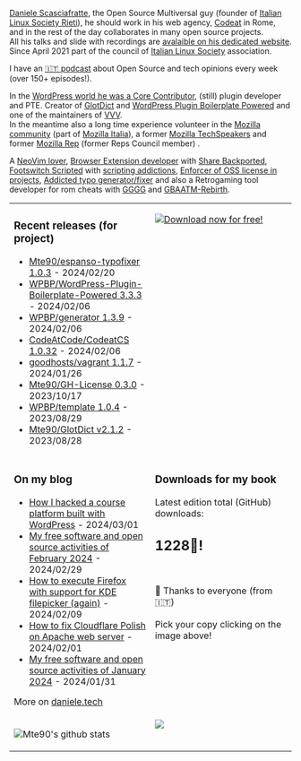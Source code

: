 [Daniele Scasciafratte](https://twitter.com/mte90net), the Open Source Multiversal guy (founder of [Italian Linux Society Rieti](https://rieti.ils.org/)), he should work in his web agency, [Codeat](https://github.com/CodeAtCode) in Rome, and in the rest of the day collaborates in many open source projects.  
All his talks and slide with recordings are [avalaible on his dedicated website](https://mte90.tech/).   
Since April 2021 part of the council of [Italian Linux Society](https://ils.org) association.

I have an [🇮🇹 podcast](https://daniele.tech/podcast/) about Open Source and tech opinions every week (over 150+ episodes!).

In the [WordPress world he was a Core Contributor](https://profiles.wordpress.org/mte90/), (still) plugin developer and PTE. Creator of [GlotDict](https://github.com/Mte90/GlotDict) and [WordPress Plugin Boilerplate Powered](https://github.com/WPBP/) and one of the maintainers of [VVV](https://github.com/Varying-Vagrant-Vagrants).  
In the meantime also a long time experience volunteer in the [Mozilla community](https://mozillians.org/it/u/Mte90/) (part of [Mozilla Italia](https://github.com/MozillaItalia)), a former [Mozilla TechSpeakers](https://wiki.mozilla.org/TechSpeakers) and former [Mozilla Rep](https://wiki.mozilla.org/ReMo) (former Reps Council member) .  

A [NeoVim lover](https://github.com/Mte90/dotfiles), [Browser Extension developer](https://github.com/Mte90/ExtStoreStats) with [Share Backported](https://github.com/Mte90/Share-Backported), [Footswitch Scripted](https://github.com/Mte90/pydal) with [scripting addictions](https://github.com/Mte90/My-Scripts), [Enforcer of OSS license in projects](https://github.com/Mte90/GH-License), [Addicted typo generator/fixer](https://github.com/Mte90/espanso-typofixer) and also a Retrogaming tool developer for rom cheats with [GGGG](https://github.com/Mte90/Game-Genie-Good-Guy) and [GBAATM-Rebirth](https://github.com/Mte90/GBAATM-Rebirth).

<table><tr><td valign="top" style="width: 50%;">

### Recent releases (for project)
<!-- recent_releases starts -->
* [Mte90/espanso-typofixer 1.0.3](https://github.com/Mte90/espanso-typofixer/releases/tag/1.0.3) - 2024/02/20
* [WPBP/WordPress-Plugin-Boilerplate-Powered 3.3.3](https://github.com/WPBP/WordPress-Plugin-Boilerplate-Powered/releases/tag/3.3.3) - 2024/02/06
* [WPBP/generator 1.3.9](https://github.com/WPBP/generator/releases/tag/1.3.9) - 2024/02/06
* [CodeAtCode/CodeatCS 1.0.32](https://github.com/CodeAtCode/CodeatCS/releases/tag/1.0.32) - 2024/02/06
* [goodhosts/vagrant 1.1.7](https://github.com/goodhosts/vagrant/releases/tag/1.1.7) - 2024/01/26
* [Mte90/GH-License 0.3.0](https://github.com/Mte90/GH-License/releases/tag/0.3.0) - 2023/10/17
* [WPBP/template 1.0.4](https://github.com/WPBP/template/releases/tag/1.0.4) - 2023/08/29
* [Mte90/GlotDict v2.1.2](https://github.com/Mte90/GlotDict/releases/tag/v2.1.2) - 2023/08/28
<!-- recent_releases ends -->
</td><td valign="top" style="width: 50%;">

[![Download now for free!](https://daniele.tech/wp-content/uploads/2022/09/cover-2022-1-300x300.png)](https://daniele.tech/2022/09/contribute-to-open-source-the-right-way-3nd-edition/)

</td></tr>
<tr><td valign="top" style="width: 50%;">

### On my blog
<!-- blog starts -->
* [How I hacked a course platform built with WordPress](https://daniele.tech/2024/03/how-i-hacked-a-course-platform-built-with-wordpress/) - 2024/03/01
* [My free software and open source activities of February 2024](https://daniele.tech/2024/02/my-free-software-and-open-source-activities-of-february-2024/) - 2024/02/29
* [How to execute Firefox with support for KDE filepicker (again)](https://daniele.tech/2024/02/how-to-execute-firefox-with-support-for-kde-filepicker-again/) - 2024/02/09
* [How to fix Cloudflare Polish on Apache web server](https://daniele.tech/2024/02/how-to-fix-cloudflare-polish-on-apache-web-server/) - 2024/02/01
* [My free software and open source activities of January 2024](https://daniele.tech/2024/01/my-free-software-and-open-source-activities-of-january-2024/) - 2024/01/31
<!-- blog ends -->
More on [daniele.tech](https://daniele.tech/)
</td><td valign="top" style="width: 50%;">

### Downloads for my book
<!-- book_stats starts -->
Latest edition total (GitHub) downloads: <h2>1228🎉!</h2>
<!-- book_stats ends --><br>
🤌 Thanks to everyone (from 🇮🇹)<br><br>
Pick your copy clicking on the image above!
</td></tr>
<tr><td valign="top" style="width: 50%;">
  
![Mte90's github stats](https://github-readme-stats.vercel.app/api?username=mte90&show_icons=true)
  
</td><td valign="top" style="width: 50%;">
  <a href="https://daniele.tech/podcast"><img src="https://daniele.tech/wp-content/uploads/2020/12/Open_source1-300x300.png"></a>
</td></tr></table>
